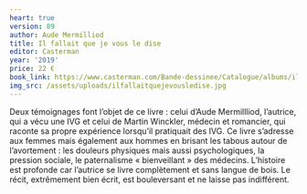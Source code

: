 ```yaml
---
heart: true
version: 89
author: Aude Mermilliod
title: Il fallait que je vous le dise
editor: Casterman
year: '2019'
price: 22 €
book_link: https://www.casterman.com/Bande-dessinee/Catalogue/albums/il-fallait-que-je-vous-le-dise
img_src: /assets/uploads/ilfallaitquejevousledise.jpg
---
```

Deux témoignages font l’objet de ce livre : celui d’Aude Mermillliod, l’autrice, qui a vécu une IVG et celui de Martin Winckler, médecin et romancier, qui raconte sa propre expérience lorsqu’il pratiquait des IVG. Ce livre s’adresse aux femmes mais également aux hommes en brisant les tabous autour de l’avortement : les douleurs physiques mais aussi psychologiques, la pression sociale, le paternalisme «&nbsp;bienveillant&nbsp;» des médecins. L’histoire est profonde car l’autrice se livre complètement et sans langue de bois. Le récit, extrêmement bien écrit, est bouleversant et ne laisse pas indifférent.
